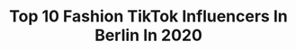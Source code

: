 ---
title: Top 10 Fashion TikTok Influencers In Berlin In 2020
description: >-
  Find top fashion TikTok influencers in Berlin in 2020. Most popular hashtags: #dance #berlin #happyathome #tiktokfashion.
platform: TikTok
profiles:
  - username: "fuerstwiacek"
    fullname: >-
      FUERST WIACEK
    location: "Germany"
    followers: 41860
    engagement: 502
    commentsToLikes: 0.003034
    id: ck9dpiy4jw3t70j78hclmklfk
    verified: false
    hashtags: "#food, #foodie, #silkscreen, #fashiondesign"
  - username: "lara_schmidt__"
    fullname: >-
      lara_schmidt__
    location: "Germany"
    followers: 281785
    engagement: 1358
    commentsToLikes: 0.014564
    id: cka0rveb5ine00i78klveutbz
    verified: false
    hashtags: "#littledance, #couplegoals, #tryonhaul, #storytime"
  - username: "thepeoplespotter"
    fullname: >-
      thePEOPLESPOTTERbyJM
    location: "Germany"
    followers: 3539
    engagement: 973
    commentsToLikes: 0.074964
    id: ckafukluiavlz0i786vkhc0xy
    verified: false
    hashtags: "#zukunftsplan, #homeshooting, #ritaora, #cindybruna"
  - username: "rose.friederike"
    fullname: >-
      ROSE
    location: "Germany"
    followers: 221724
    engagement: 1253
    commentsToLikes: 0.005595
    id: ck8vubiylijd00j784ntgsjco
    verified: false
    hashtags: "#amazonfinds, #haurtutorial, #acneproducts, #model"
  - username: "masha"
    fullname: >-
      Masha 
    location: "Germany"
    followers: 19644
    engagement: 595
    commentsToLikes: 0.016673
    id: ck9c08jbbo4500j785qcmh747
    verified: true
    hashtags: "#happyathome, #quarantime, #myoutfit, #einrichtung"
  - username: "dailydoseoffashion"
    fullname: >-
      Cassy Anna💗
    location: "Germany"
    followers: 3491
    engagement: 909
    commentsToLikes: 0.028190
    id: ck9r99j2ifoi80j78fbqj4o0t
    verified: false
    hashtags: "#abs, #squatchallenge, #disney, #xoxogosipgirl"
  - username: "glaubenicht"
    fullname: >-
      ehernicht
    location: "Germany"
    followers: 3481
    engagement: 472
    commentsToLikes: 0.061366
    id: ck8qic6508ge50j781mh2ulb8
    verified: false
    hashtags: "#onlyboys, #mariestinkt, #onemillion, #frauen"
  - username: "jonasteinig"
    fullname: >-
      jonasteinig
    location: "Germany"
    followers: 7455
    engagement: 356
    commentsToLikes: 0.039624
    id: ck8hs5nq0bvrb0j78jwvg8xu4
    verified: false
    hashtags: "#aram, #model, #spartipps, #schweiz"
  - username: "electra_pain"
    fullname: >-
      Electra Pain
    location: "Germany"
    followers: 131174
    engagement: 2130
    commentsToLikes: 0.016863
    id: ck9gsqjycjjqz0j78dx7bnbo8
    verified: true
    hashtags: "#londonlook, #makeupfail, #nerdtime, #likespam"
  - username: "quayraza"
    fullname: >-
      Misa
    location: "Germany"
    followers: 12530
    engagement: 2241
    commentsToLikes: 0.023640
    id: cka0oef5e3h9e0i78s6dnjs8p
    verified: false
    hashtags: "#pretty, #lolitafashion, #alternative, #decorafashion"
---